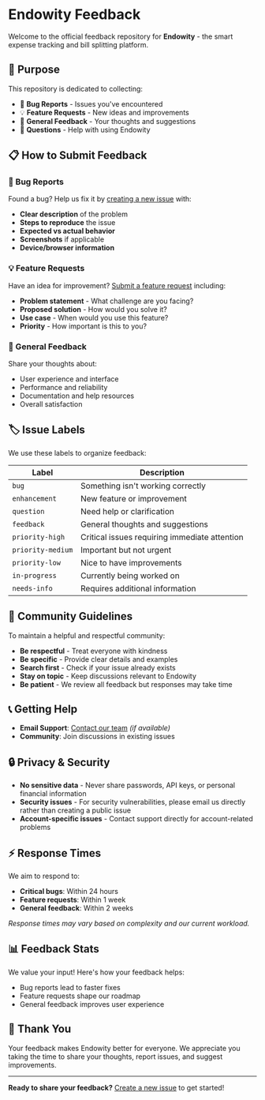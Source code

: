 # Endowity Feedback

Welcome to the official feedback repository for **Endowity** - the smart expense tracking and bill splitting platform.

## 🎯 Purpose

This repository is dedicated to collecting:

-   🐛 **Bug Reports** - Issues you've encountered
-   💡 **Feature Requests** - New ideas and improvements
-   📝 **General Feedback** - Your thoughts and suggestions
-   🤔 **Questions** - Help with using Endowity

## 📋 How to Submit Feedback

### 🐛 Bug Reports

Found a bug? Help us fix it by [creating a new issue](../../issues/new) with:

-   **Clear description** of the problem
-   **Steps to reproduce** the issue
-   **Expected vs actual behavior**
-   **Screenshots** if applicable
-   **Device/browser information**

### 💡 Feature Requests

Have an idea for improvement? [Submit a feature request](../../issues/new) including:

-   **Problem statement** - What challenge are you facing?
-   **Proposed solution** - How would you solve it?
-   **Use case** - When would you use this feature?
-   **Priority** - How important is this to you?

### 📝 General Feedback

Share your thoughts about:

-   User experience and interface
-   Performance and reliability
-   Documentation and help resources
-   Overall satisfaction

## 🏷️ Issue Labels

We use these labels to organize feedback:

| Label             | Description                                   |
| ----------------- | --------------------------------------------- |
| `bug`             | Something isn't working correctly             |
| `enhancement`     | New feature or improvement                    |
| `question`        | Need help or clarification                    |
| `feedback`        | General thoughts and suggestions              |
| `priority-high`   | Critical issues requiring immediate attention |
| `priority-medium` | Important but not urgent                      |
| `priority-low`    | Nice to have improvements                     |
| `in-progress`     | Currently being worked on                     |
| `needs-info`      | Requires additional information               |

## 🤝 Community Guidelines

To maintain a helpful and respectful community:

-   **Be respectful** - Treat everyone with kindness
-   **Be specific** - Provide clear details and examples
-   **Search first** - Check if your issue already exists
-   **Stay on topic** - Keep discussions relevant to Endowity
-   **Be patient** - We review all feedback but responses may take time

## 📞 Getting Help

-   **Email Support**: [Contact our team](mailto:support@endowity.com) _(if available)_
-   **Community**: Join discussions in existing issues

## 🔒 Privacy & Security

-   **No sensitive data** - Never share passwords, API keys, or personal financial information
-   **Security issues** - For security vulnerabilities, please email us directly rather than creating a public issue
-   **Account-specific issues** - Contact support directly for account-related problems

## ⚡ Response Times

We aim to respond to:

-   **Critical bugs**: Within 24 hours
-   **Feature requests**: Within 1 week
-   **General feedback**: Within 2 weeks

_Response times may vary based on complexity and our current workload._

## 📊 Feedback Stats

We value your input! Here's how your feedback helps:

-   Bug reports lead to faster fixes
-   Feature requests shape our roadmap
-   General feedback improves user experience

## 💚 Thank You

Your feedback makes Endowity better for everyone. We appreciate you taking the time to share your thoughts, report issues, and suggest improvements.

---

**Ready to share your feedback?** [Create a new issue](../../issues/new) to get started!
